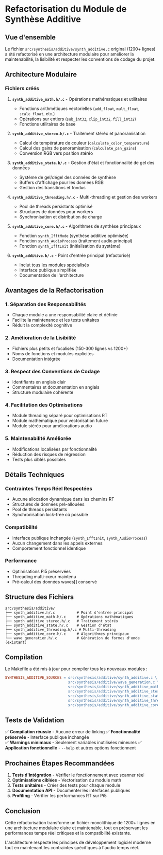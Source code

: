 # Refactorisation du Module de Synthèse Additive

## Vue d'ensemble

Le fichier `src/synthesis/additive/synth_additive.c` original (1200+ lignes) a été refactorisé en une architecture modulaire pour améliorer la maintenabilité, la lisibilité et respecter les conventions de codage du projet.

## Architecture Modulaire

### Fichiers créés

1. **`synth_additive_math.h/.c`** - Opérations mathématiques et utilitaires
   - Fonctions arithmétiques vectorielles (`add_float`, `mult_float`, `scale_float`, etc.)
   - Opérations sur entiers (`sub_int32`, `clip_int32`, `fill_int32`)
   - Fonctions utilitaires de base

2. **`synth_additive_stereo.h/.c`** - Traitement stéréo et panoramisation
   - Calcul de température de couleur (`calculate_color_temperature`)
   - Calcul des gains de panoramisation (`calculate_pan_gains`)
   - Conversion RGB vers position stéréo

3. **`synth_additive_state.h/.c`** - Gestion d'état et fonctionnalité de gel des données
   - Système de gel/dégel des données de synthèse
   - Buffers d'affichage pour les données RGB
   - Gestion des transitions et fondus

4. **`synth_additive_threading.h/.c`** - Multi-threading et gestion des workers
   - Pool de threads persistants optimisé
   - Structures de données pour workers
   - Synchronisation et distribution de charge

5. **`synth_additive_core.h/.c`** - Algorithmes de synthèse principaux
   - Fonction `synth_IfftMode` (synthèse additive optimisée)
   - Fonction `synth_AudioProcess` (traitement audio principal)
   - Fonction `synth_IfftInit` (initialisation du système)

6. **`synth_additive.h/.c`** - Point d'entrée principal (refactorisé)
   - Inclut tous les modules spécialisés
   - Interface publique simplifiée
   - Documentation de l'architecture

## Avantages de la Refactorisation

### 1. **Séparation des Responsabilités**
- Chaque module a une responsabilité claire et définie
- Facilite la maintenance et les tests unitaires
- Réduit la complexité cognitive

### 2. **Amélioration de la Lisibilité**
- Fichiers plus petits et focalisés (150-300 lignes vs 1200+)
- Noms de fonctions et modules explicites
- Documentation intégrée

### 3. **Respect des Conventions de Codage**
- Identifiants en anglais clair
- Commentaires et documentation en anglais
- Structure modulaire cohérente

### 4. **Facilitation des Optimisations**
- Module threading séparé pour optimisations RT
- Module mathématique pour vectorisation future
- Module stéréo pour améliorations audio

### 5. **Maintenabilité Améliorée**
- Modifications localisées par fonctionnalité
- Réduction des risques de régression
- Tests plus ciblés possibles

## Détails Techniques

### Contraintes Temps Réel Respectées
- Aucune allocation dynamique dans les chemins RT
- Structures de données pré-allouées
- Pool de threads persistants
- Synchronisation lock-free où possible

### Compatibilité
- Interface publique inchangée (`synth_IfftInit`, `synth_AudioProcess`)
- Aucun changement dans les appels externes
- Comportement fonctionnel identique

### Performance
- Optimisations Pi5 préservées
- Threading multi-cœur maintenu
- Pré-calcul des données waves[] conservé

## Structure des Fichiers

```
src/synthesis/additive/
├── synth_additive.h/.c          # Point d'entrée principal
├── synth_additive_math.h/.c     # Opérations mathématiques
├── synth_additive_stereo.h/.c   # Traitement stéréo
├── synth_additive_state.h/.c    # Gestion d'état
├── synth_additive_threading.h/.c # Multi-threading
├── synth_additive_core.h/.c     # Algorithmes principaux
└── wave_generation.h/.c         # Génération de formes d'onde (existant)
```

## Compilation

Le Makefile a été mis à jour pour compiler tous les nouveaux modules :

```makefile
SYNTHESIS_ADDITIVE_SOURCES = src/synthesis/additive/synth_additive.c \
                             src/synthesis/additive/wave_generation.c \
                             src/synthesis/additive/synth_additive_math.c \
                             src/synthesis/additive/synth_additive_stereo.c \
                             src/synthesis/additive/synth_additive_state.c \
                             src/synthesis/additive/synth_additive_threading.c \
                             src/synthesis/additive/synth_additive_core.c
```

## Tests de Validation

✅ **Compilation réussie** - Aucune erreur de linking
✅ **Fonctionnalité préservée** - Interface publique inchangée  
✅ **Warnings minimaux** - Seulement variables inutilisées mineures
✅ **Application fonctionnelle** - `--help` et autres options fonctionnent

## Prochaines Étapes Recommandées

1. **Tests d'intégration** - Vérifier le fonctionnement avec scanner réel
2. **Optimisations ciblées** - Vectorisation du module math
3. **Tests unitaires** - Créer des tests pour chaque module
4. **Documentation API** - Documenter les interfaces publiques
5. **Profiling** - Vérifier les performances RT sur Pi5

## Conclusion

Cette refactorisation transforme un fichier monolithique de 1200+ lignes en une architecture modulaire claire et maintenable, tout en préservant les performances temps réel critiques et la compatibilité existante.

L'architecture respecte les principes de développement logiciel moderne tout en maintenant les contraintes spécifiques à l'audio temps réel.
